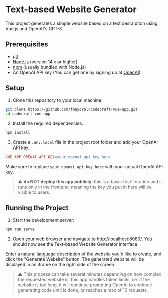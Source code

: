 # Text-based Website Generator

This project generates a simple website based on a text description using Vue.js and OpenAI's GPT-3.

## Prerequisites
- [git](https://git-scm.com/download/)
- [Node.js](https://nodejs.org/) (version 14.x or higher)
- [npm](https://www.npmjs.com/) (usually bundled with Node.js)
- An OpenAI API key (You can get one by signing up at [OpenAI](https://beta.openai.com/signup/))

## Setup

1. Clone this repository to your local machine:

```bash
git clone https://github.com/fmayoral/codecraft-vue-app.git
cd codecraft-vue-app
```

2. Install the required dependencies:

```bash
npm install
```

3. Create a `.env.local` file in the project root folder and add your OpenAI API key:

```ini
VUE_APP_OPENAI_API_KEY=your_openai_api_key_here
```

Make sure to replace `your_openai_api_key_here` with your actual OpenAI API key.
> :warning: **do NOT deploy this app publicly**: this is a basic first iteration and it runs only in the frontend, meaning the key you put in here will be visible to users.

## Running the Project

1. Start the development server:

```bash
npm run serve
```

2. Open your web browser and navigate to http://localhost:8080/. You should now see the Text-based Website Generator interface.

Enter a natural language description of the website you'd like to create, and click the "Generate Website" button. 
The generated website will be displayed in an iframe on the right side of the screen.
> :warning: This process can take several minutes depending on how complex the requested website is, this app handles token limits, 
> i.e. if the website is too long, it will continue prompting OpenAi to continue generating code until is done, or reaches a max of 10 requests.